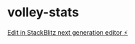 # volley-stats

[Edit in StackBlitz next generation editor ⚡️](https://stackblitz.com/~/github.com/KeM1aL/volley-stats)